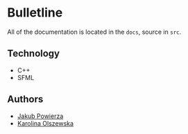 # Bulletline
All of the documentation is located in the `docs`, source in `src`.

## Technology
- C++
- SFML

## Authors
- [Jakub Powierza](https://github.com/jpowie01)
- [Karolina Olszewska](https://github.com/kolszewska)
